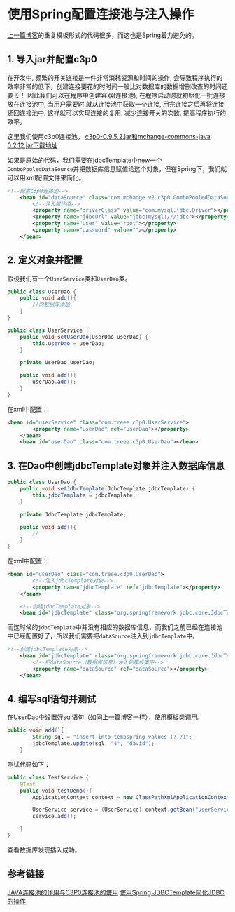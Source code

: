 # 使用Spring配置连接池与注入操作

[上一篇博客](https://github.com/justtreee/Learn/tree/master/Spring/LearnSpring03_jdbcTemplate/src/com/treee/jdbc)的重复模板形式的代码很多，而这也是Spring着力避免的。

## 1. 导入jar并配置c3p0
在开发中, 频繁的开关连接是一件非常消耗资源和时间的操作, 会导致程序执行的效率非常的低下，创建连接要花的时时间一般比对数据库的数据增删改查的时间还要长！ 
因此我们可以在程序中创建容器(连接池), 在程序启动时就初始化一批连接放在连接池中, 当用户需要时,就从连接池中获取一个连接, 用完连接之后再将连接还回连接池中, 这样就可以实现连接的复用, 减少连接开关的次数, 提高程序执行的效率。

这里我们使用c3p0连接池。
[c3p0-0.9.5.2.jar和mchange-commons-java 0.2.12.jar下载地址](https://jar-download.com/explore-java-source-code.php?a=c3p0&g=com.mchange&v=0.9.5.2&downloadable=1)

如果是原始的代码，我们需要在jdbcTemplate中new一个`ComboPooledDataSource`并把数据库信息赋值给这个对象，但在Spring下，我们就可以用xml配置文件来简化。

```xml
<!--配置c3p0连接池-->
    <bean id="dataSource" class="com.mchange.v2.c3p0.ComboPooledDataSource">
        <!--注入属性值-->
        <property name="driverClass" value="com.mysql.jdbc.Driver"></property>
        <property name="jdbcUrl" value="jdbc:mysql:///jdbc"></property>
        <property name="user" value="root"></property>
        <property name="password" value=""></property>
    </bean>
```

## 2. 定义对象并配置

假设我们有一个`UserService`类和`UserDao`类。
```java
public class UserDao {
    public void add(){
        //向数据库添加
    }
}

```

```java
public class UserService {
    public void setUserDao(UserDao userDao) {
        this.userDao = userDao;
    }

    private UserDao userDao;

    public void add(){
        userDao.add();
    }
}
```

在xml中配置：
```xml
<bean id="userService" class="com.treee.c3p0.UserService">
        <property name="userDao" ref="userDao"></property>
    </bean>
    <bean id="userDao" class="com.treee.c3p0.UserDao"></bean>

```

## 3. 在Dao中创建jdbcTemplate对象并注入数据库信息
```java
public class UserDao {
    public void setJdbcTemplate(JdbcTemplate jdbcTemplate) {
        this.jdbcTemplate = jdbcTemplate;
    }

    private JdbcTemplate jdbcTemplate;

    public void add(){
        //
    }
}
```

在xml中配置：
```xml
<bean id="userDao" class="com.treee.c3p0.UserDao">
        <!--注入jdbcTemplate对象-->
        <property name="jdbcTemplate" ref="jdbcTemplate"></property>
    </bean>

    <!--创建jdbcTemplate对象-->
    <bean id="jdbcTemplate" class="org.springframework.jdbc.core.JdbcTemplate"></bean>
```

而这时候的`jdbcTemplate`中并没有相应的数据库信息，而我们之前已经在连接池中已经配置好了，所以我们需要把`dataSource`注入到`jdbcTemplate`中。

```xml
<!--创建jdbcTemplate对象-->
    <bean id="jdbcTemplate" class="org.springframework.jdbc.core.JdbcTemplate">
        <!--把dataSource（数据库信息）注入到模板类中-->
        <property name="dataSource" ref="dataSource"></property>
    </bean>
```

## 4. 编写sql语句并测试

在UserDao中设置好sql语句（如同[上一篇博客](https://github.com/justtreee/Learn/tree/master/Spring/LearnSpring03_jdbcTemplate/src/com/treee/jdbc)一样），使用模板类调用。
```java
public void add(){
        String sql = "insert into tempspring values (?,?)";
        jdbcTemplate.update(sql, "4", "david");
    }
```

测试代码如下：
```java
public class TestService {
    @Test
    public void testDemo(){
        ApplicationContext context = new ClassPathXmlApplicationContext("applicationContext.xml");

        UserService service = (UserService) context.getBean("userService");
        service.add();

    }
}
```

查看数据库发现插入成功。

## 参考链接

[JAVA连接池的作用与C3P0连接池的使用](http://blog.csdn.net/u012658005/article/details/78754863)
[使用Spring JDBCTemplate简化JDBC的操作](http://www.cnblogs.com/lichenwei/p/3902294.html)